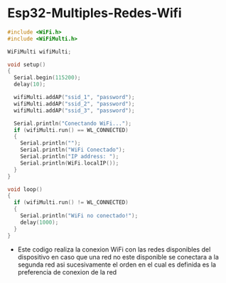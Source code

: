 # Esp32-Multiples-Redes-Wifi

```c++
#include <WiFi.h>
#include <WiFiMulti.h>

WiFiMulti wifiMulti;

void setup()
{
  Serial.begin(115200);
  delay(10);

  wifiMulti.addAP("ssid_1", "password");
  wifiMulti.addAP("ssid_2", "password");
  wifiMulti.addAP("ssid_3", "password");

  Serial.println("Conectando WiFi...");
  if (wifiMulti.run() == WL_CONNECTED) 
  {
    Serial.println("");
    Serial.println("WiFi Conectado");
    Serial.println("IP address: ");
    Serial.println(WiFi.localIP());
  }
}

void loop()
{
  if (wifiMulti.run() != WL_CONNECTED)
  {
    Serial.println("WiFi no conectado!");
    delay(1000);
  }
}
```
* Este codigo realiza la conexion WiFi con las redes disponibles del dispositivo en caso que una red no este disponible se conectara a la segunda red asi sucesivamente el orden en el cual es definida es la preferencia de conexion de la red
